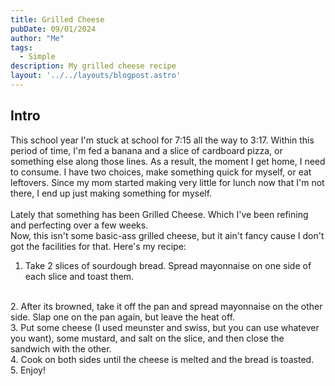 ```yaml
---
title: Grilled Cheese
pubDate: 09/01/2024
author: "Me"
tags:
  - Simple
description: My grilled cheese recipe
layout: '../../layouts/blogpost.astro'
---
```


## **Intro**

This school year I'm stuck at school for 7:15 all the way to 3:17. Within this period of time, I'm fed a banana and a slice of cardboard pizza, or something else along those lines. As a result, the moment I get home, I need to consume. I have two choices, make something quick for myself, or eat leftovers. Since my mom started making very little for lunch now that I'm not there, I end up just making something for myself.  
<br/>
Lately that something has been Grilled Cheese. Which I've been refining and perfecting over a few weeks. 
<br/>
Now, this isn't some basic-ass grilled cheese, but it ain't fancy cause I don't got the facilities for that. Here's my recipe: 
<br/>
  1. Take 2 slices of sourdough bread. Spread mayonnaise on one side of each slice and toast them.  
  <br/>
  2. After its browned, take it off the pan and spread mayonnaise on the other side. Slap one on the pan again, but leave the heat off.  
  <br/>
  3. Put some cheese (I used meunster and swiss, but you can use whatever you want), some mustard, and salt on the slice, and then close the sandwich with the other.
  <br/>
  4. Cook on both sides until the cheese is melted and the bread is toasted. 
  <br/>
  5. Enjoy! 

